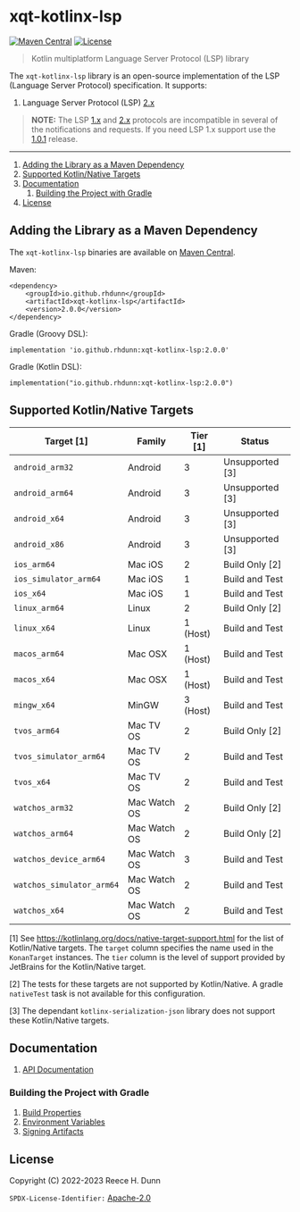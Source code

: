 # xqt-kotlinx-lsp
[![Maven Central](https://img.shields.io/maven-central/v/io.github.rhdunn/xqt-kotlinx-lsp)](https://central.sonatype.com/artifact/io.github.rhdunn/xqt-kotlinx-lsp)
[![License](https://img.shields.io/badge/License-Apache%202.0-blue.svg)](https://opensource.org/licenses/Apache-2.0)
> Kotlin multiplatform Language Server Protocol (LSP) library

The `xqt-kotlinx-lsp` library is an open-source implementation of the LSP
(Language Server Protocol) specification. It supports:
1. Language Server Protocol (LSP)
   [2.x](https://github.com/microsoft/language-server-protocol/blob/main/versions/protocol-2-x.md)

> __NOTE:__ The LSP
> [1.x](https://github.com/microsoft/language-server-protocol/blob/main/versions/protocol-1-x.md)
> and
> [2.x](https://github.com/microsoft/language-server-protocol/blob/main/versions/protocol-2-x.md)
> protocols are incompatible in several of the notifications and requests.
> If you need LSP 1.x support use the
> [1.0.1](https://github.com/rhdunn/xqt-kotlinx-lsp/tree/1.0.1) release.

-----

1. [Adding the Library as a Maven Dependency](#adding-the-library-as-a-maven-dependency)
2. [Supported Kotlin/Native Targets](#supported-kotlinnative-targets)
3. [Documentation](#documentation)
    1. [Building the Project with Gradle](#building-the-project-with-gradle)
4. [License](#license)

## Adding the Library as a Maven Dependency
The `xqt-kotlinx-lsp` binaries are available on
[Maven Central](https://central.sonatype.com/artifact/io.github.rhdunn/xqt-kotlinx-lsp).

Maven:

    <dependency>
        <groupId>io.github.rhdunn</groupId>
        <artifactId>xqt-kotlinx-lsp</artifactId>
        <version>2.0.0</version>
    </dependency>

Gradle (Groovy DSL):

    implementation 'io.github.rhdunn:xqt-kotlinx-lsp:2.0.0'

Gradle (Kotlin DSL):

    implementation("io.github.rhdunn:xqt-kotlinx-lsp:2.0.0")

## Supported Kotlin/Native Targets
| Target [1]                | Family       | Tier [1]       | Status          |
|---------------------------|--------------|----------------|-----------------|
| `android_arm32`           | Android      | 3              | Unsupported [3] |
| `android_arm64`           | Android      | 3              | Unsupported [3] |
| `android_x64`             | Android      | 3              | Unsupported [3] |
| `android_x86`             | Android      | 3              | Unsupported [3] |
| `ios_arm64`               | Mac iOS      | 2              | Build Only [2]  |
| `ios_simulator_arm64`     | Mac iOS      | 1              | Build and Test  |
| `ios_x64`                 | Mac iOS      | 1              | Build and Test  |
| `linux_arm64`             | Linux        | 2              | Build Only [2]  |
| `linux_x64`               | Linux        | 1 (Host)       | Build and Test  |
| `macos_arm64`             | Mac OSX      | 1 (Host)       | Build and Test  |
| `macos_x64`               | Mac OSX      | 1 (Host)       | Build and Test  |
| `mingw_x64`               | MinGW        | 3 (Host)       | Build and Test  |
| `tvos_arm64`              | Mac TV OS    | 2              | Build Only [2]  |
| `tvos_simulator_arm64`    | Mac TV OS    | 2              | Build and Test  |
| `tvos_x64`                | Mac TV OS    | 2              | Build and Test  |
| `watchos_arm32`           | Mac Watch OS | 2              | Build Only [2]  |
| `watchos_arm64`           | Mac Watch OS | 2              | Build Only [2]  |
| `watchos_device_arm64`    | Mac Watch OS | 3              | Build and Test  |
| `watchos_simulator_arm64` | Mac Watch OS | 2              | Build and Test  |
| `watchos_x64`             | Mac Watch OS | 2              | Build and Test  |

[1] See https://kotlinlang.org/docs/native-target-support.html for the list of
Kotlin/Native targets. The `target` column specifies the name used in the
`KonanTarget` instances. The `tier` column is the level of support provided by
JetBrains for the Kotlin/Native target.

[2] The tests for these targets are not supported by Kotlin/Native. A gradle
`nativeTest` task is not available for this configuration.

[3] The dependant `kotlinx-serialization-json` library does not support these
Kotlin/Native targets.

## Documentation
1. [API Documentation](https://rhdunn.github.io/xqt-kotlinx-lsp/)

### Building the Project with Gradle
1. [Build Properties](docs/build/Build%20Properties.md)
2. [Environment Variables](docs/build/Envvironment%20Variables.md)
3. [Signing Artifacts](docs/build/Signing%20Artifacts.md)

## License
Copyright (C) 2022-2023 Reece H. Dunn

`SPDX-License-Identifier:` [Apache-2.0](LICENSE)
